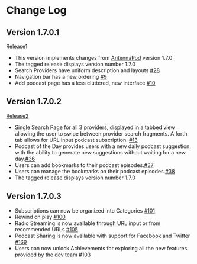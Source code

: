 Change Log
==========

Version 1.7.0.1
-------------
[Release1](https://github.com/lucastle6969/AntennaPod390/releases/tag/release1)
* This version implements changes from [AntennaPod](https://github.com/AntennaPod/AntennaPod/blob/develop/CHANGELOG.md "AntennaPod ChangeLog") version 1.7.0
* The tagged release displays version number 1.7.0
* Search Providers have uniform description and layouts [#28](https://github.com/lucastle6969/AntennaPod390/issues/28)
* Navigation bar has a new ordering [#9](https://github.com/lucastle6969/AntennaPod390/issues/9)
* Add podcast page has a less cluttered, new interface [#10](https://github.com/lucastle6969/AntennaPod390/issues/10)

Version 1.7.0.2
-------------
[Release2](https://github.com/lucastle6969/AntennaPod390/releases/tag/release2-hotfix)
* Single Search Page for all 3 providers, displayed in a tabbed view allowing the user to swipe between provider search fragments. A forth tab allows for URL input podcast subscription. [#13](https://github.com/lucastle6969/AntennaPod390/issues/13)
* Podcast of the Day provides users with a new daily podcast suggestion, with the ability to generate new suggestions without waiting for a new day.[#36](https://github.com/lucastle6969/AntennaPod390/issues/36)
* Users can add bookmarks to their podcast episodes.[#37](https://github.com/lucastle6969/AntennaPod390/issues/37)
* Users can manage the bookmarks on their podcast episodes.[#38](https://github.com/lucastle6969/AntennaPod390/issues/38)
* The tagged release displays version number 1.7.0

Version 1.7.0.3
-------------
* Subscriptions can now be organized into Categories [#101](https://github.com/lucastle6969/AntennaPod390/issues/101)
* Rewind on play [#100](https://github.com/lucastle6969/AntennaPod390/issues/100) 
* Radio Streaming is now available through URL input or from recommended URLs [#105](https://github.com/lucastle6969/AntennaPod390/issues/105)
* Podcast Sharing is now available with support for Facebook and Twitter [#169](https://github.com/lucastle6969/AntennaPod390/issues/169)
* Users can now unlock Achievements for exploring all the new features provided by the dev team [#103](https://github.com/lucastle6969/AntennaPod390/issues/103)
